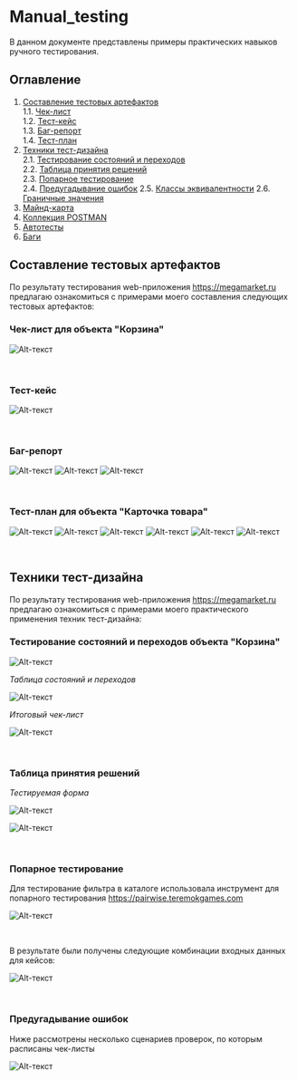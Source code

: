 # Manual_testing

В данном документе представлены примеры практических навыков ручного тестирования.

## Оглавление
1. [Составление тестовых артефактов](#составление-тестовых-артефактов)   
   1.1. [Чек-лист](#чек-лист-для-объекта-корзина)     
   1.2. [Тест-кейс](#тест-кейс)   
   1.3. [Баг-репорт](#баг-репорт)   
   1.4. [Тест-план](#тест-план-для-объекта-карточка-товара)   
2. [Техники тест-дизайна](#техники-тест-дизайна)   
   2.1. [Тестирование состояний и переходов](#тестирование-состояний-и-переходов-объекта-корзина)   
   2.2. [Таблица принятия решений](#таблица-принятия-решений)      
   2.3. [Попарное тестирование](#попарное-тестирование)      
   2.4. [Предугадывание ошибок](#предугадывание-ошибок)
   2.5. [Классы эквивалентности]()
   2.6. [Граничные значения]()
4. [Майнд-карта](#майнд-карта)
5. [Коллекция POSTMAN](#коллекция-postman)
6. [Автотесты](#автотесты)
7. [Баги](#баги)
   
## Составление тестовых артефактов

По результату тестирования web-приложения https://megamarket.ru предлагаю ознакомиться с примерами моего составления следующих тестовых артефактов:

### Чек-лист для объекта "Корзина"

![Alt-текст](https://github.com/anisimova-an-an/Manual_testing/blob/main/чек-лист.png "Чек-лист")

<br>

### Тест-кейс

![Alt-текст](https://github.com/anisimova-an-an/Manual_testing/blob/main/тк.png "ТК")

<br>

### Баг-репорт

![Alt-текст](https://github.com/anisimova-an-an/Manual_testing/blob/main/бр.png "БР")
![Alt-текст](https://github.com/anisimova-an-an/Manual_testing/blob/main/прил1.png "БР")
![Alt-текст](https://github.com/anisimova-an-an/Manual_testing/blob/main/прил2.png "БР")

<br>

### Тест-план для объекта "Карточка товара"

![Alt-текст](https://github.com/anisimova-an-an/Manual_testing/blob/main/тп1.png "тп")
![Alt-текст](https://github.com/anisimova-an-an/Manual_testing/blob/main/Карточка%20товара-декомпозиция.jpeg "тп")
![Alt-текст](https://github.com/anisimova-an-an/Manual_testing/blob/main/тп2.png "тп")
![Alt-текст](https://github.com/anisimova-an-an/Manual_testing/blob/main/тд1.png "тп")
![Alt-текст](https://github.com/anisimova-an-an/Manual_testing/blob/main/тд2.png "тп")
![Alt-текст](https://github.com/anisimova-an-an/Manual_testing/blob/main/тп3.png "тп")

<br>

## Техники тест-дизайна

По результату тестирования web-приложения https://megamarket.ru предлагаю ознакомиться с примерами моего практического применения техник тест-дизайна:

### Тестирование состояний и переходов объекта "Корзина"

![Alt-текст](https://github.com/anisimova-an-an/Manual_testing/blob/main/диаграмма%20состояний.png "диаграмма")   

*Таблица состояний и переходов*   

![Alt-текст](https://github.com/anisimova-an-an/Manual_testing/blob/main/таблица%20состояний.png "таблица")   

*Итоговый чек-лист*   

![Alt-текст](https://github.com/anisimova-an-an/Manual_testing/blob/main/чл%20состояний.png "тп")

<br>

### Таблица принятия решений

*Тестируемая форма*   

![Alt-текст](https://github.com/anisimova-an-an/Manual_testing/blob/main/тпр.png "тпр")

![Alt-текст](https://github.com/anisimova-an-an/Manual_testing/blob/main/тпр2.png "тпр")

<br>

### Попарное тестирование
Для тестирование фильтра в каталоге использовала инструмент для попарного тестирования https://pairwise.teremokgames.com   

![Alt-текст](https://github.com/anisimova-an-an/Manual_testing/blob/main/фильтр.png "попарное")

<br>

В результате были получены следующие комбинации входных данных для кейсов:

![Alt-текст](https://github.com/anisimova-an-an/Manual_testing/blob/main/попарное.png "попарное")

<br>

### Предугадывание ошибок
Ниже рассмотрены несколько сценариев проверок, по которым расписаны чек-листы 

![Alt-текст](https://github.com/anisimova-an-an/Manual_testing/blob/main/предугадывание.png "предугадывание")

<br>

